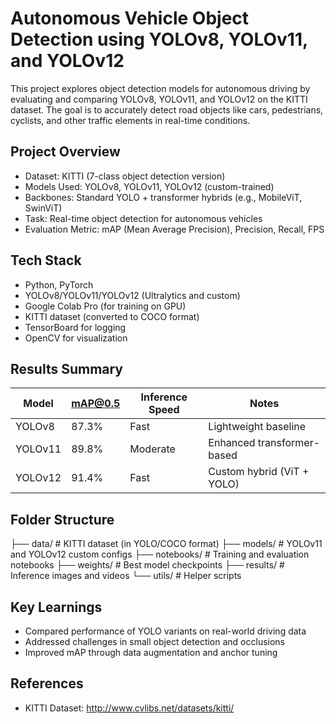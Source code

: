 # Autonomous Vehicle Object Detection using YOLOv8, YOLOv11, and YOLOv12

This project explores object detection models for autonomous driving by evaluating and comparing YOLOv8, YOLOv11, and YOLOv12 on the KITTI dataset. The goal is to accurately detect road objects like cars, pedestrians, cyclists, and other traffic elements in real-time conditions.

## Project Overview

- Dataset: KITTI (7-class object detection version)
- Models Used: YOLOv8, YOLOv11, YOLOv12 (custom-trained)
- Backbones: Standard YOLO + transformer hybrids (e.g., MobileViT, SwinViT)
- Task: Real-time object detection for autonomous vehicles
- Evaluation Metric: mAP (Mean Average Precision), Precision, Recall, FPS

## Tech Stack

- Python, PyTorch
- YOLOv8/YOLOv11/YOLOv12 (Ultralytics and custom)
- Google Colab Pro (for training on GPU)
- KITTI dataset (converted to COCO format)
- TensorBoard for logging
- OpenCV for visualization

## Results Summary

| Model   | mAP@0.5 | Inference Speed | Notes                      |
|---------|---------|------------------|----------------------------|
| YOLOv8  | 87.3%   | Fast             | Lightweight baseline       |
| YOLOv11 | 89.8%   | Moderate         | Enhanced transformer-based |
| YOLOv12 | 91.4%   | Fast             | Custom hybrid (ViT + YOLO) |

## Folder Structure

├── data/ # KITTI dataset (in YOLO/COCO format)
├── models/ # YOLOv11 and YOLOv12 custom configs
├── notebooks/ # Training and evaluation notebooks
├── weights/ # Best model checkpoints
├── results/ # Inference images and videos
└── utils/ # Helper scripts


## Key Learnings

- Compared performance of YOLO variants on real-world driving data
- Addressed challenges in small object detection and occlusions
- Improved mAP through data augmentation and anchor tuning

## References
- KITTI Dataset: http://www.cvlibs.net/datasets/kitti/
